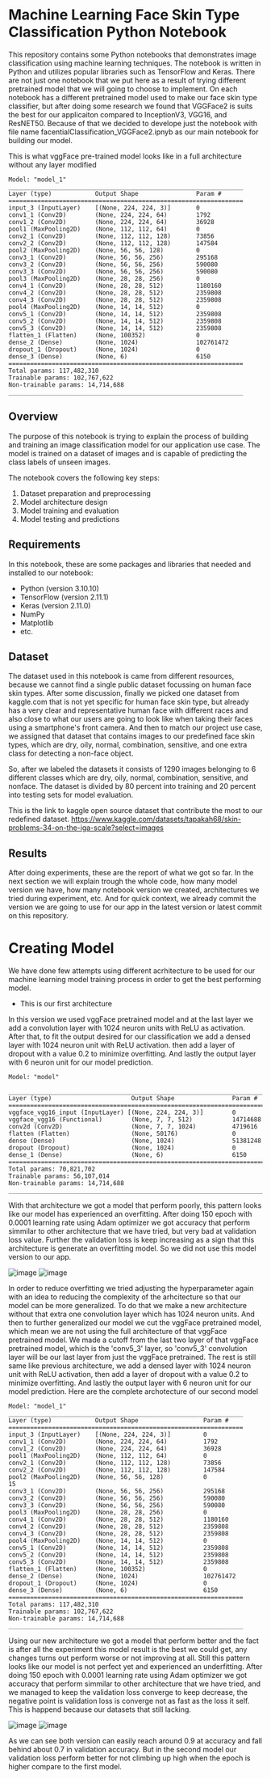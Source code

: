 # Machine Learning Face Skin Type Classification Python Notebook

This repository contains some Python notebooks that demonstrates image classification using machine learning techniques. The notebook is written in Python and utilizes popular libraries such as TensorFlow and Keras. There are not just one notebook that we put here as a result of trying different pretrained model that we will going to choose to implement. On each notebook has a different pretrained model used to make our face skin type classifier, but after doing some research we found that VGGFace2 is suits the best for our applicaiton compared to InceptionV3, VGG16, and ResNET50. Because of that we decided to develope just the notebook with file name facentialClassification_VGGFace2.ipnyb as our main notebook for building our model.

This is what vggFace pre-trained model looks like in a full architecture without any layer modified
```
Model: "model_1"
_________________________________________________________________
Layer (type)            Output Shape                Param #
=================================================================
input_3 (InputLayer)    [(None, 224, 224, 3)]       0
conv1_1 (Conv2D)        (None, 224, 224, 64)        1792
conv1_2 (Conv2D)        (None, 224, 224, 64)        36928
pool1 (MaxPooling2D)    (None, 112, 112, 64)        0
conv2_1 (Conv2D)        (None, 112, 112, 128)       73856
conv2_2 (Conv2D)        (None, 112, 112, 128)       147584
pool2 (MaxPooling2D)    (None, 56, 56, 128)         0
conv3_1 (Conv2D)        (None, 56, 56, 256)         295168
conv3_2 (Conv2D)        (None, 56, 56, 256)         590080
conv3_3 (Conv2D)        (None, 56, 56, 256)         590080
pool3 (MaxPooling2D)    (None, 28, 28, 256)         0
conv4_1 (Conv2D)        (None, 28, 28, 512)         1180160
conv4_2 (Conv2D)        (None, 28, 28, 512)         2359808
conv4_3 (Conv2D)        (None, 28, 28, 512)         2359808
pool4 (MaxPooling2D)    (None, 14, 14, 512)         0
conv5_1 (Conv2D)        (None, 14, 14, 512)         2359808
conv5_2 (Conv2D)        (None, 14, 14, 512)         2359808
conv5_3 (Conv2D)        (None, 14, 14, 512)         2359808
flatten_1 (Flatten)     (None, 100352)              0
dense_2 (Dense)         (None, 1024)                102761472
dropout_1 (Dropout)     (None, 1024)                0
dense_3 (Dense)         (None, 6)                   6150
=================================================================
Total params: 117,482,310
Trainable params: 102,767,622
Non-trainable params: 14,714,688
_________________________________________________________________
```
## Overview

The purpose of this notebook is trying to explain the process of building and training an image classification model for our application use case. The model is trained on a dataset of images and is capable of predicting the class labels of unseen images.

The notebook covers the following key steps:

1. Dataset preparation and preprocessing
2. Model architecture design
3. Model training and evaluation
4. Model testing and predictions

## Requirements

In this notebook, these are some packages and libraries that needed and installed to our notebook:

- Python (version 3.10.10)
- TensorFlow (version 2.11.1)
- Keras (version 2.11.0)
- NumPy
- Matplotlib
- etc.


## Dataset

The dataset used in this notebook is came from different resources, because we cannot find a single public dataset focussing on human face skin types. After some discussion, finally we picked one dataset from kaggle.com that is not yet specific for human face skin type, but already has a very clear and representative human face with different races and also close to what our users are going to look like when taking their faces using a smartphone's front camera. And then to match our project use case, we assigned that dataset that contains images to our predefined face skin types, which are dry, oily, normal, combination, sensitive, and one extra class for detecting a non-face object. 

So, after we labeled the datasets it consists of 1290 images belonging to 6 different classes which are dry, oily, normal, combination, sensitive, and nonface. The dataset is divided by 80 percent into training and 20 percent into testing sets for model evaluation.

This is the link to kaggle open source dataset that contribute the most to our redefined dataset.
https://www.kaggle.com/datasets/tapakah68/skin-problems-34-on-the-iga-scale?select=images




## Results

After doing experiments, these are the report of what we got so far. In the next section we will explain trough the whole code, how many model version we have, how many notebook version we created, architectures we tried during experiment, etc. And for quick context, we already commit the version we are going to use for our app in the latest version or latest commit on this repository.


# Creating Model

We have done few attempts using different acrhitecture to be used for our machine learning model training process in order to get the best performing model.

* This is our first architecture 

In this version we used vggFace pretrained model and at the last layer we add a convolution layer with 1024 neuron units with ReLU as activation. After that, to fit the output desired for our classification we add a densed layer with 1024 neuron unit with ReLU activation. then add a layer of dropout with a value 0.2 to minimize overfitting. And lastly the output layer with 6 neuron unit for our model prediction. 

```
Model: "model"

_______________________________________________________________________
Layer (type)                      Output Shape                Param #
=======================================================================
vggface_vgg16_input (InputLayer) [(None, 224, 224, 3)]        0
vggface_vgg16 (Functional)        (None, 7, 7, 512)           14714688
conv2d (Conv2D)                   (None, 7, 7, 1024)          4719616
flatten (Flatten)                 (None, 50176)               0
dense (Dense)                     (None, 1024)                51381248
dropout (Dropout)                 (None, 1024)                0
dense_1 (Dense)                   (None, 6)                   6150
=======================================================================
Total params: 70,821,702
Trainable params: 56,107,014
Non-trainable params: 14,714,688
_______________________________________________________________________
```

With that architecture we got a model that perform poorly, this pattern looks like our model has experienced an overfitting. After doing 150 epoch with 0.0001 learning rate using Adam optimizer we got accuracy that perform simmilar to other architecture that we have tried, but very bad at validation loss value. Further the validation loss is keep increasing as a sign that this architecture is generate an overfitting model. So we did not use this model version to our app.

![image](https://github.com/Facential/Model-for-Classification/assets/70127988/277dc533-217d-48bd-920c-6a8d107120e1)  ![image](https://github.com/Facential/Model-for-Classification/assets/70127988/f841fd3c-a991-4544-ad54-af8703734a22)

In order to reduce overfitting we tried adjusting the hyperparameter again with an idea to reducing the complexity of the arhcitecture so that our model can be more generalized. To do that we make a new architecture without that extra one convolution layer which has 1024 neuron units. And then to further generalized our model we cut the vggFace pretrained model, which mean we are not using the full architecture of that vggFace pretrained model. We made a cutoff from the last two layer of that vggFace pretrained model, which is the 'conv5_3' layer, so 'conv5_3' convolution layer will be our last layer from just the vggFace pretrained. The rest is still same like previous architecture, we add a densed layer with 1024 neuron unit with ReLU activation, then add a layer of dropout with a value 0.2 to minimize overfitting. And lastly the output layer with 6 neuron unit for our model prediction. Here are the complete archotecture of our second model

```
Model: "model_1"
_________________________________________________________________
Layer (type)            Output Shape                  Param #
=================================================================
input_3 (InputLayer)    [(None, 224, 224, 3)]         0
conv1_1 (Conv2D)        (None, 224, 224, 64)          1792
conv1_2 (Conv2D)        (None, 224, 224, 64)          36928
pool1 (MaxPooling2D)    (None, 112, 112, 64)          0
conv2_1 (Conv2D)        (None, 112, 112, 128)         73856
conv2_2 (Conv2D)        (None, 112, 112, 128)         147584
pool2 (MaxPooling2D)    (None, 56, 56, 128)           0
15
conv3_1 (Conv2D)        (None, 56, 56, 256)           295168
conv3_2 (Conv2D)        (None, 56, 56, 256)           590080
conv3_3 (Conv2D)        (None, 56, 56, 256)           590080
pool3 (MaxPooling2D)    (None, 28, 28, 256)           0
conv4_1 (Conv2D)        (None, 28, 28, 512)           1180160
conv4_2 (Conv2D)        (None, 28, 28, 512)           2359808
conv4_3 (Conv2D)        (None, 28, 28, 512)           2359808
pool4 (MaxPooling2D)    (None, 14, 14, 512)           0
conv5_1 (Conv2D)        (None, 14, 14, 512)           2359808
conv5_2 (Conv2D)        (None, 14, 14, 512)           2359808
conv5_3 (Conv2D)        (None, 14, 14, 512)           2359808
flatten_1 (Flatten)     (None, 100352)                0
dense_2 (Dense)         (None, 1024)                  102761472
dropout_1 (Dropout)     (None, 1024)                  0
dense_3 (Dense)         (None, 6)                     6150
=================================================================
Total params: 117,482,310
Trainable params: 102,767,622
Non-trainable params: 14,714,688
_________________________________________________________________

```

Using our new architecture we got a model that perform better and the fact is after all the experiment this model result is the best we could get, any changes turns out perform worse or not improving at all. Still this pattern looks like our model is not perfect yet and experienced an underfitting. After doing 150 epoch with 0.0001 learning rate using Adam optimizer we got accuracy that perform simmilar to other architecture that we have tried, and we managed to keep the validation loss converge to keep decrease, the negative point is validation loss is converge not as fast as the loss it self. This is happend because our datasets that still lacking.

![image](https://github.com/Facential/Model-for-Classification/assets/70127988/d9bffffc-648c-4c95-b58e-0bfa7586e8a5)  ![image](https://github.com/Facential/Model-for-Classification/assets/70127988/4cbf4440-12d5-4402-9043-587251267d83)
 
As we can see both version can easily reach around 0.9 at accuracy and fall behind about 0.7 in validation accuracy. But in the second model our validation loss perform better for not climbing up high when the epoch is higher compare to the first model.






